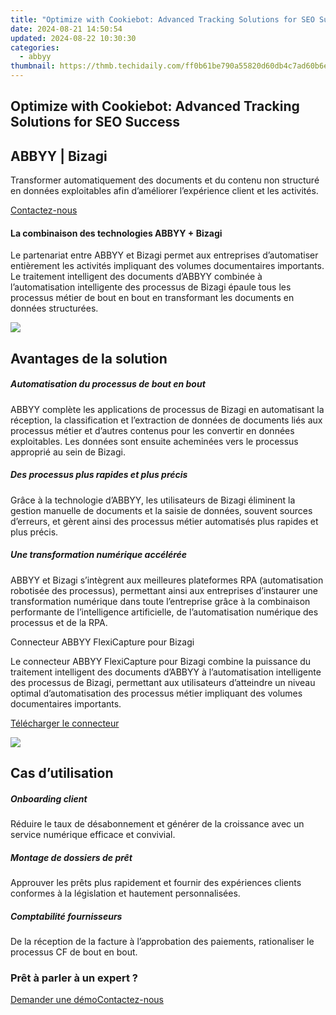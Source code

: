 ```yaml
---
title: "Optimize with Cookiebot: Advanced Tracking Solutions for SEO Success"
date: 2024-08-21 14:50:54
updated: 2024-08-22 10:30:30
categories:
  - abbyy
thumbnail: https://thmb.techidaily.com/ff0b61be790a55820d60db4c7ad60b6e5b6b95574b036e27c98e637af2bd24e8.jpg
---
```


## Optimize with Cookiebot: Advanced Tracking Solutions for SEO Success

## 

## ABBYY | Bizagi

Transformer automatiquement des documents et du contenu non structuré en données exploitables afin d’améliorer l’expérience client et les activités.

[Contactez-nous](https://tools.techidaily.com/abbyy/products/)

#### La combinaison des technologies ABBYY + Bizagi

Le partenariat entre ABBYY et Bizagi permet aux entreprises d’automatiser entièrement les activités impliquant des volumes documentaires importants. Le traitement intelligent des documents d’ABBYY combinée à l’automatisation intelligente des processus de Bizagi épaule tous les processus métier de bout en bout en transformant les documents en données structurées.

![](https://content.abbyy.com/-/media/project/abbyy/abbyy/solutions/digital-onboarding/overview-image.jpg?h=716&iar=0&w=1272)

## Avantages de la solution

##### Automatisation du processus de bout en bout 

ABBYY complète les applications de processus de Bizagi en automatisant la réception, la classification et l’extraction de données de documents liés aux processus métier et d’autres contenus pour les convertir en données exploitables. Les données sont ensuite acheminées vers le processus approprié au sein de Bizagi.

##### Des processus plus rapides et plus précis 

Grâce à la technologie d’ABBYY, les utilisateurs de Bizagi éliminent la gestion manuelle de documents et la saisie de données, souvent sources d’erreurs, et gèrent ainsi des processus métier automatisés plus rapides et plus précis.

##### Une transformation numérique accélérée 

ABBYY et Bizagi s’intègrent aux meilleures plateformes RPA (automatisation robotisée des processus), permettant ainsi aux entreprises d’instaurer une transformation numérique dans toute l’entreprise grâce à la combinaison performante de l’intelligence artificielle, de l’automatisation numérique des processus et de la RPA.

Connecteur ABBYY FlexiCapture pour Bizagi

Le connecteur ABBYY FlexiCapture pour Bizagi combine la puissance du traitement intelligent des documents d’ABBYY à l’automatisation intelligente des processus de Bizagi, permettant aux utilisateurs d’atteindre un niveau optimal d’automatisation des processus métier impliquant des volumes documentaires importants.

[Télécharger le connecteur](https://tools.techidaily.com/abbyy/products/)

![](https://content.abbyy.com/-/media/feature/basecomponents/clients/bizagi.png?h=40&iar=0&w=120)

## Cas d’utilisation

##### Onboarding client 

Réduire le taux de désabonnement et générer de la croissance avec un service numérique efficace et convivial.

##### Montage de dossiers de prêt 

Approuver les prêts plus rapidement et fournir des expériences clients conformes à la législation et hautement personnalisées.

##### Comptabilité fournisseurs 

De la réception de la facture à l’approbation des paiements, rationaliser le processus CF de bout en bout.

### Prêt à parler à un expert ?

[Demander une démo](https://tools.techidaily.com/abbyy/products/)[Contactez-nous](https://tools.techidaily.com/abbyy/products/)

<ins class="adsbygoogle"
     style="display:block"
     data-ad-format="autorelaxed"
     data-ad-client="ca-pub-7571918770474297"
     data-ad-slot="1223367746"></ins>



<ins class="adsbygoogle"
     style="display:block"
     data-ad-client="ca-pub-7571918770474297"
     data-ad-slot="8358498916"
     data-ad-format="auto"
     data-full-width-responsive="true"></ins>
